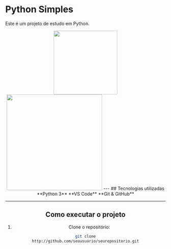 <!-- markdow1int-disable MD033 --> 
 # Python Simples  

 Este é um projeto de estudo em Python.

 <div align="center">
 <img 
 src="https://upload.wikimedia.org/wikipedia/commons/thumb/2/28/Dragon_icon_%28Noun_Project%29.svg/1024px-Dragon_icon_%28Noun _Project%29.svg.png" width="200">
 </div>

 <div align="center">
 <img
 src="http://media.tenor.com/Z16zTcsfybIAAAAC/anime-naruto.gif" width="300"
 </div>
---
## Tecnologias utilizadas
**Python 3**
**VS Code**
**Git & GitHub**

---

##  Como executar o projeto

1. Clone o repositório:

```bash
git clone
http://github.com/seuusuario/seurepositorio.git